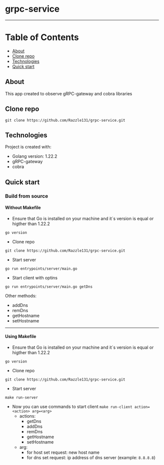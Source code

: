 # grpc-service
______
# Table of Contents
* [About](#about)
* [Clone repo](#clone-repo)
* [Technologies](#technologies)
* [Quick start](#quick-start)

## About
This app created to observe gRPC-gateway and cobra libraries

## Clone repo
```
git clone https://github.com/Razzle131/grpc-service.git
```

## Technologies
Project is created with:
* Golang version: 1.22.2
* gRPC-gateway
* cobra

## Quick start
### Build from source
#### Without Makefile
* Ensure that Go is installed on your machine and it`s version is equal or higther than 1.22.2
```
go version
```
* Clone repo
```
git clone https://github.com/Razzle131/grpc-service.git
```
* Start server
```
go run entrypoints/server/main.go
```
* Start client with optins
```
go run entrypoints/server/main.go getDns
```
Other methods:
* addDns <ip>
* remDns <ip>
* getHostname
* setHostname <newHostname>
______
#### Using Makefile
* Ensure that Go is installed on your machine and it`s version is equal or higther than 1.22.2
```
go version
```
* Clone repo
```
git clone https://github.com/Razzle131/grpc-service.git
```
* Start server
```
make run-server
```
* Now you can use commands to start client `make run-client action=<action> arg=<arg>`
  * actions:
    * getDns
    * addDns
    * remDns
    * getHostname
    * setHostname
  * arg:
    * for host set request: new host name
    * for dns set request: ip address of dns server (example: `8.8.8.8`)
